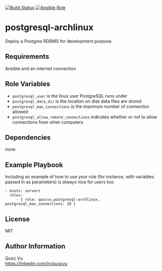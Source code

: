 [![Build Status](https://img.shields.io/travis/quocvu/postgresql-archlinux.svg)](https://travis-ci.org/quocvu/postgresql-archlinux)
[![Ansible Role](https://img.shields.io/ansible/role/20210.svg)](https://galaxy.ansible.com/quocvu/postgresql-archlinux)

postgresql-archlinux
====================

Deploy a Postgres RDBMS for development purpose.  

Requirements
------------

Ansible and an internet connection


Role Variables
--------------

* `postgresql_user` is the linux user PostgreSQL runs under
* `postgresql_data_dir` is the location on disk data files are stored
* `postgresql_max_connections` is the maximum number of connection allowed
* `postgresql_allow_remote_connections` indicates whether or not to allow connections from other computers

Dependencies
------------

none

Example Playbook
----------------

Including an example of how to use your role (for instance, with variables passed in as parameters) is always nice for users too:

```
- hosts: servers
  roles:
     - { role: quocvu.postgresql-archlinux, postgresql_max_connections: 10 }
```

License
-------

MIT

Author Information
------------------

Quoc Vu  
https://linkedin.com/in/quocvu  
